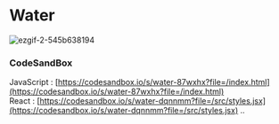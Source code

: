 # Water

![ezgif-2-545b638194](https://github.com/MontaKr/Site_Practice/assets/115155803/c2613fde-818f-477a-8d8a-e1a7d8bc4014)

### CodeSandBox

JavaScript : [https://codesandbox.io/s/water-87wxhx?file=/index.html](https://codesandbox.io/s/water-87wxhx?file=/index.html) \
React : [https://codesandbox.io/s/water-dqnnmm?file=/src/styles.jsx](https://codesandbox.io/s/water-dqnnmm?file=/src/styles.jsx)
..
